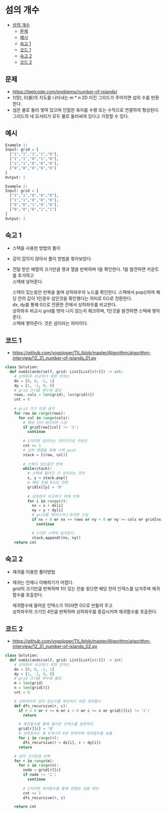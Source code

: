 # 섬의 개수

<!-- TOC -->

- [섬의 개수](#%EC%84%AC%EC%9D%98-%EA%B0%9C%EC%88%98)
  - [문제](#%EB%AC%B8%EC%A0%9C)
  - [예시](#%EC%98%88%EC%8B%9C)
  - [숙고 1](#%EC%88%99%EA%B3%A0-1)
  - [코드 1](#%EC%BD%94%EB%93%9C-1)
  - [숙고 2](#%EC%88%99%EA%B3%A0-2)
  - [코드 2](#%EC%BD%94%EB%93%9C-2)

<!-- /TOC -->

## 문제
- https://leetcode.com/problems/number-of-islands/
- 1(땅), 0(물)의 지도를 나타내는 m * n 2D 이진 그리드가 주어지면 섬의 수를 반환한다.
- 섬은 물로 둘러 쌓여 있으며 인접한 육지를 수평 또는 수직으로 연결하여 형성된다.  
  그리드의 네 모서리가 모두 물로 둘러싸여 있다고 가정할 수 있다.

## 예시
``` python
Example 1:
Input: grid = [
  ["1","1","1","1","0"],
  ["1","1","0","1","0"],
  ["1","1","0","0","0"],
  ["0","0","0","0","0"]
]
Output: 1

Example 2:
Input: grid = [
  ["1","1","0","0","0"],
  ["1","1","0","0","0"],
  ["0","0","1","0","0"],
  ["0","0","0","1","1"]
]
Output: 3
```

## 숙고 1
- 스택을 사용한 방법의 풀이  
- 감이 잡히지 않아서 풀이 방법을 찾아보았다.
- 전달 받은 배열의 크기만큼 행과 열을 반복하며 1을 확인한다. 
  1을 발견하면 카운트를 추가하고  
  스택에 넣어준다.

  스택이 있는동안 반복을 돌며 상하좌우의 노드를 확인한다.
  스택에서 pop()하여 해당 칸의 값이 1인경우 섬인것을 확인했다는 의미로 0으로 전환한다.  
  dx, dy를 통해 0으로 전환한 칸에서 상하좌우를 비교한다.  
  상하좌우 비교시 grid를 벗어 나지 않는지 체크하며, 1인것을 발견하면 스택에 쌓아준다.  
  스택에 쌓아준다. 것은 섬이라는 의미이다.
## 코드 1
- https://github.com/yogoloper/TIL/blob/master/Algorithm/algorithm-interview/12_31_number-of-islands_01.py
``` python
class Solution:
  def numIslands(self, grid: List[List[str]]) -> int:
    # 상하좌우 비교하기 위한 인덱스
    dx = [0, 0, -1, 1]
    dy = [1, -1, 0, 0]
    # grid 크기를 변수에 할당
    rows, cols = len(grid), len(grid[0])
    cnt = 0
    
    # grid 크기 만큼 동작
    for row in range(rows):
      for col in range(cols):
        # 해당 칸이 0이라면 스킵
        if grid[row][col] != '1':
          continue
        
        # 1이라면 섬이라는 의미이므로 카운트
        cnt += 1
        # 섬의 연결을 위해 스택 push
        stack = [(row, col)]
        
        # 스택이 있는동안 반복
        while(stack):
          # 스택에 들어간 건 섬이라는 의미
          x, y = stack.pop()
          # 해당 칸을 0으로 전환
          grid[x][y] = '0'
          
          # 상하좌우 비교하기 위해 반복
          for i in range(4):
            nx = x + dx[i]
            ny = y + dy[i]
            # grid를 벗어나거나 0이면 스킵
            if nx < 0 or nx >= rows or ny < 0 or ny >= cols or grid[nx][ny] != '1':
              continue

            # 1이면 스택에 담아준다.
            stack.append((nx, ny))
    return cnt
```

## 숙고 2
- 재귀를 이용한 풀이방법
- 재귀는 언제나 이해하기가 어렵다.  
  grid의 크기만큼 반복하며 1이 있는 칸을 찾으면 해당 칸의 인덱스를 넘겨주며 재귀함수를 호출한다.  
  
  재귀함수에 들어온 인덱스가 1이라면 0으로 만들어 주고  
  상하좌우의 크기인 4만큼 반복하며 상하좌우를 증감시키며 재귀함수를 호출한다.

## 코드 2
- https://github.com/yogoloper/TIL/blob/master/Algorithm/algorithm-interview/12_31_number-of-islands_02.py
``` python
class Solution:
  def numIslands(self, grid: List[List[str]]) -> int:
    # 상하좌우 비교하기 위한 인덱스
    dx = [0, 0, -1, 1]
    dy = [1, -1, 0, 0]
    # grid 크기를 변수에 할당
    m = len(grid)
    n = len(grid[0])
    cnt = 0

    # 상하좌우의 섬이 있는지를 확인하기 위한 재귀함수
    def dfs_recursive(r, c):
      if r < 0 or r >= m or c < 0 or c >= n or grid[r][c] != '1':
        return

      # 재귀함수를 통해 들어온 인덱스를 방문처리
      grid[r][c] = '0'
      # 상하좌우는 총 4개니까 4번 반복하며 재귀함수를 호출
      for i in range(4):
        dfs_recursive(r + dx[i], c + dy[i])
      return

    # 섬의 크기만큼 반복
    for r in range(m):
      for c in range(n):
        node = grid[r][c]
        if node != '1':
          continue
        
        # 1이라면 재귀함수를 통해 연결된 섬을 확인
        cnt += 1
        dfs_recursive(r, c)

    return cnt
```